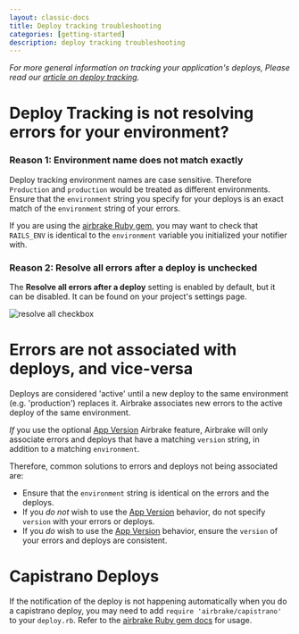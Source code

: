 ```yaml
---
layout: classic-docs
title: Deploy tracking troubleshooting
categories: [getting-started]
description: deploy tracking troubleshooting
---
```


*For more general information on tracking your application's deploys, Please
read our [article on deploy tracking](/docs/features/deploy-tracking).*

# Deploy Tracking is not resolving errors for your environment?

### Reason 1: Environment name does not match exactly

Deploy tracking environment names are case sensitive. Therefore `Production`
and `production` would be treated as different environments. Ensure that the
`environment` string you specify for your deploys is an exact match of the
`environment` string of your errors.

If you are using the [airbrake Ruby gem](https://github.com/airbrake/airbrake),
you may want to check that `RAILS_ENV` is identical to the `environment`
variable you initialized your notifier with.

### Reason 2: **Resolve all errors after a deploy** is unchecked

The **Resolve all errors after a deploy** setting is enabled by default, but it
can be disabled. It can be found on your project's settings page.

![resolve all checkbox](/docs/assets/img/docs/airbrake/resolve_all_checkbox.png)

# Errors are not associated with deploys, and vice-versa

Deploys are considered 'active' until a new deploy to the same environment
(e.g. 'production') replaces it. Airbrake associates new errors to the active
deploy of the same environment.

_If_ you use the optional [App Version](/docs/features/app-versions) Airbrake
feature, Airbrake will only associate errors and deploys that have a matching
`version` string, in addition to a matching `environment`.

Therefore, common solutions to errors and deploys not being associated are:

- Ensure that the `environment` string is identical on the errors and the
  deploys.
- If you _do not_ wish to use the [App Version](/docs/features/app-versions)
  behavior, do not specify `version` with your errors or deploys.
- If you _do_ wish to use the [App Version](/docs/features/app-versions)
  behavior, ensure the `version` of your errors and deploys are consistent.

# Capistrano Deploys
If the notification of the deploy is not happening automatically when you do a
capistrano deploy, you may need to add `require 'airbrake/capistrano'` to your
`deploy.rb`. Refer to the [airbrake Ruby gem docs](https://github.com/airbrake/airbrake#capistrano)
for usage.
